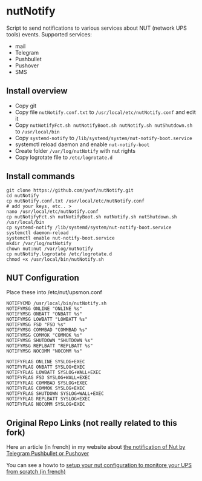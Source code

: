 # nutNotify
Script to send notifications to various services about NUT (network UPS tools) events. Supported services:
- mail
- Telegram
- Pushbullet
- Pushover
- SMS

## Install overview
- Copy git
- Copy file `nutNotify.conf.txt` to `/usr/local/etc/nutNotify.conf` and edit it
- Copy `nutNotifyFct.sh nutNotifyBoot.sh nutNotify.sh nutShutdown.sh` to `/usr/local/bin`
- Copy `systemd-notify` to `/lib/systemd/system/nut-notify-boot.service`
- systemctl reload daemon and enable `nut-notify-boot`
- Create folder `/var/log/nutNotify` with nut rights
- Copy logrotate file to `/etc/logrotate.d`

## Install commands

```
git clone https://github.com/ywaf/nutNotify.git
cd nutNotify
cp nutNotify.conf.txt /usr/local/etc/nutNotify.conf
# add your keys, etc.. >
nano /usr/local/etc/nutNotify.conf
cp nutNotifyFct.sh nutNotifyBoot.sh nutNotify.sh nutShutdown.sh /usr/local/bin
cp systemd-notify /lib/systemd/system/nut-notify-boot.service
systemctl daemon-reload
systemctl enable nut-notify-boot.service
mkdir /var/log/nutNotify
chown nut:nut /var/log/nutNotify
cp nutNotify.logrotate /etc/logrotate.d
chmod +x /usr/local/bin/nutNotify.sh
```

## NUT Configuration
Place these into /etc/nut/upsmon.conf

```
NOTIFYCMD /usr/local/bin/nutNotify.sh
NOTIFYMSG ONLINE "ONLINE %s"
NOTIFYMSG ONBATT "ONBATT %s"
NOTIFYMSG LOWBATT "LOWBATT %s"
NOTIFYMSG FSD "FSD %s"
NOTIFYMSG COMMBAD "COMMBAD %s"
NOTIFYMSG COMMOK "COMMOK %s"
NOTIFYMSG SHUTDOWN "SHUTDOWN %s"
NOTIFYMSG REPLBATT "REPLBATT %s"
NOTIFYMSG NOCOMM "NOCOMM %s"

NOTIFYFLAG ONLINE SYSLOG+EXEC
NOTIFYFLAG ONBATT SYSLOG+EXEC
NOTIFYFLAG LOWBATT SYSLOG+WALL+EXEC
NOTIFYFLAG FSD SYSLOG+WALL+EXEC
NOTIFYFLAG COMMBAD SYSLOG+EXEC
NOTIFYFLAG COMMOK SYSLOG+EXEC
NOTIFYFLAG SHUTDOWN SYSLOG+WALL+EXEC
NOTIFYFLAG REPLBATT SYSLOG+EXEC
NOTIFYFLAG NOCOMM SYSLOG+EXEC
```



## Original Repo Links (not really related to this fork)
Here an article (in french) in my website about [the notification of Nut by Telegram Pushbullet or Pushover](https://www.monlinux.net/2023/02/nut-notifications-push-telegram-pushbullet-pushover-pour-ups/)

You can see a howto to [setup your nut configuration to monitore your UPS from scratch (in french)](https://www.monlinux.net/2018/03/nut-ups-notifications-mails-et-arret/)
